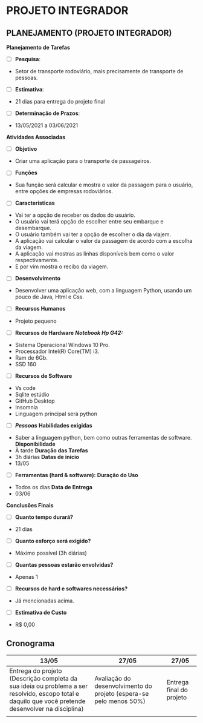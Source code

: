 ﻿# PROJETO INTEGRADOR

## PLANEJAMENTO (PROJETO INTEGRADOR)
**Planejamento de Tarefas**



 - [ ] **Pesquisa**: 
* Setor de transporte rodoviário, mais precisamente de transporte de pessoas. 
 - [ ] **Estimativa**:
* 21 dias para entrega do projeto final
  
 - [ ] **Determinação de Prazos**:
* 13/05/2021 a 03/06/2021

**Atividades Associadas**

 - [ ] **Objetivo**
* Criar uma aplicação para o transporte de passageiros.


 - [ ] **Funções**
* Sua função será calcular e mostra o valor da
passagem para o usuário, entre opções de
empresas rodoviários.


 - [ ] **Características**
* Vai ter a opção de receber os dados do usuário.
* O usuário vai terá opção de escolher entre seu embarque e
   desembarque.
* O usuário também vai ter a opção de escolher o dia da viajem.
* A aplicação vai calcular o valor da passagem de acordo com a escolha da viagem.
* A aplicação vai mostras as linhas disponíveis bem como o valor respectivamente.
* E por vim mostra o recibo da viagem.

 - [ ] **Desenvolvimento**
* Desenvolver uma aplicação web, com a linguagem Python, usando um pouco de Java, Html e Css.

 - [ ] **Recursos Humanos**
* Projeto pequeno

 - [ ] **Recursos de Hardware**
***Notebook Hp G42:***
* Sistema Operacional Windows 10 Pro.
* Processador Intel(R) Core(TM) i3.
* Ram de 6Gb.
* SSD 160

 - [ ] **Recursos de Software**
* Vs code
* Sqlite estúdio
* GitHub Desktop
* Insomnia
* Linguagem principal será python
 

 - [ ] ***Pessoas***
 **Habilidades exigidas**  
* Saber a linguagem python, bem como outras ferramentas de software.
**Disponibilidade**
* À tarde
**Duração das Tarefas**
* 3h diárias
**Datas de início** 
* 13/05
 - [ ] **Ferramentas (hard &amp; software):**
**Duração do Uso** 
* Todos os dias
**Data de Entrega**
* 03/06

**Conclusões Finais**
 - [ ] **Quanto tempo durará?**
* 21 dias
- [ ] **Quanto esforço será exigido?**
* Máximo possível (3h diárias)
- [ ] **Quantas pessoas estarão envolvidas?**
* Apenas 1
- [ ] **Recursos de hard e softwares necessários?**
* Já mencionadas acima.

- [ ] **Estimativa de Custo** 
* R$ 0,00

## Cronograma

|13/05|27/05  | 27/05  |
|---|--|--|
|Entrega do projeto (Descrição completa da sua ideia ou problema a ser resolvido, escopo total e daquilo que você pretende desenvolver na disciplina)  | Avaliação do desenvolvimento do projeto (espera-se pelo menos 50%) |Entrega final do projeto|  
|||
